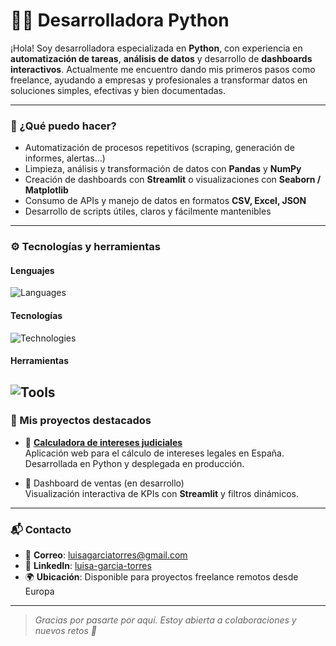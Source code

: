 # 👩‍💻 Desarrolladora Python

¡Hola!
Soy desarrolladora especializada en **Python**, con experiencia en **automatización de tareas**, **análisis de datos** y desarrollo de **dashboards interactivos**. Actualmente me encuentro dando mis primeros pasos como freelance, ayudando a empresas y profesionales a transformar datos en soluciones simples, efectivas y bien documentadas.

---

### 🚀 ¿Qué puedo hacer?
- Automatización de procesos repetitivos (scraping, generación de informes, alertas…)
- Limpieza, análisis y transformación de datos con **Pandas** y **NumPy**
- Creación de dashboards con **Streamlit** o visualizaciones con **Seaborn / Matplotlib**
- Consumo de APIs y manejo de datos en formatos **CSV, Excel, JSON**
- Desarrollo de scripts útiles, claros y fácilmente mantenibles

---

### ⚙️ Tecnologías y herramientas

#### Lenguajes
![Languages](https://go-skill-icons.vercel.app/api/icons?i=python,r&theme=light&perline=14&titles=true)

#### Tecnologías
![Technologies](https://go-skill-icons.vercel.app/api/icons?i=pandas,numpy,seaborn,matplotlib,scikitlearn,tensorflow,jupyter,streamlit,mysql&theme=light&perline=14&titles=true)

#### Herramientas
![Tools](https://go-skill-icons.vercel.app/api/icons?i=vscode,github,notion,slack&theme=light&perline=14&titles=true)
---

### 📂 Mis proyectos destacados
- 🔹 [**Calculadora de intereses judiciales**](https://interesesjudiciales.es)  
  Aplicación web para el cálculo de intereses legales en España. Desarrollada en Python y desplegada en producción.

- 🔹 Dashboard de ventas (en desarrollo)  
  Visualización interactiva de KPIs con **Streamlit** y filtros dinámicos.

---

### 📬 Contacto

- 📧 **Correo**: [luisagarciatorres@gmail.com](mailto:luisagarciatorres@gmail.com)  
- 💼 **LinkedIn**: [luisa-garcia-torres](https://www.linkedin.com/in/luisa-garcia-torres)  
- 🌍 **Ubicación**: Disponible para proyectos freelance remotos desde Europa

---

> _Gracias por pasarte por aquí. Estoy abierta a colaboraciones y nuevos retos 🤗_

